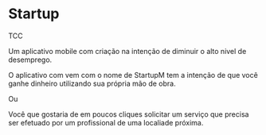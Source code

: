 # Startup
TCC

Um aplicativo mobile com criação na intenção de diminuir o alto nivel de desemprego.

O aplicativo com vem com o nome de StartupM tem a intenção de que você ganhe dinheiro utilizando sua própria mão de obra.

Ou

Você que gostaria de em poucos cliques solicitar um serviço que precisa ser efetuado por um profissional de uma localiade próxima.
